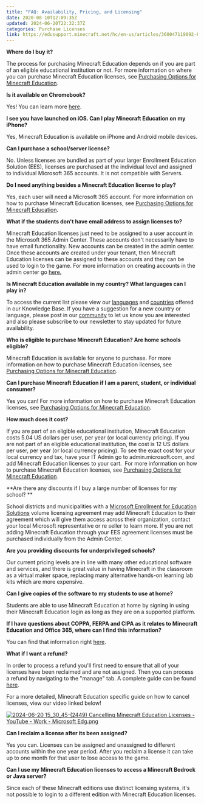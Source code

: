 ```yaml
---
title: "FAQ: Availability, Pricing, and Licensing"
date: 2020-08-10T12:09:35Z
updated: 2024-06-20T22:32:37Z
categories: Purchase Licenses
link: https://edusupport.minecraft.net/hc/en-us/articles/360047119092-FAQ-Availability-Pricing-and-Licensing
---
```


**Where do I buy it?**

The process for purchasing Minecraft Education depends on if you are part of an eligible educational institution or not. For more information on where you can purchase Minecraft Education licenses, see [Purchasing Options for Minecraft Education](https://aka.ms/MEEPurchaseOptions).

**Is it available on Chromebook?**

Yes! You can learn more [here](https://educommunity.minecraft.net/hc/en-us/articles/360047750851-Getting-started-with-Minecraft-Education-Edition-on-the-Chromebook).

**I see you have launched on iOS. Can I play Minecraft Education on my iPhone?**

Yes, Minecraft Education is available on iPhone and Android mobile devices.

**Can I purchase a school/server license?**

No. Unless licenses are bundled as part of your larger Enrollment Education Solution (EES), licenses are purchased at the individual level and assigned to individual Microsoft 365 accounts. It is not compatible with Servers.

**Do I need anything besides a Minecraft Education license to play?**

Yes, each user will need a Microsoft 365 account. For more information on how to purchase Minecraft Education licenses, see [Purchasing Options for Minecraft Education](https://aka.ms/MEEPurchaseOptions).

**What if the students don't have email address to assign licenses to?**

Minecraft Education licenses just need to be assigned to a user account in the Microsoft 365 Admin Center. These accounts don't necessarily have to have email functionality. New accounts can be created in the admin center. Once these accounts are created under your tenant, then Minecraft Education licenses can be assigned to these accounts and they can be used to login to the game. For more information on creating accounts in the admin center go [here.](https://educommunity.minecraft.net/hc/en-us/articles/360047118672)

**Is Minecraft Education available in my country? What languages can I play in?**

To access the current list please view our [languages](https://educommunity.minecraft.net/hc/en-us/articles/360047556731-Language-Availability) and [countries](https://educommunity.minecraft.net/hc/en-us/articles/360047556651-Country-Availability-) offered in our Knowledge Base. If you have a suggestion for a new country or language, please post in our [community](https://edusupport.minecraft.net/hc/en-us/community/topics) to let us know you are interested and also please subscribe to our newsletter to stay updated for future availability.

**Who is eligible to purchase Minecraft Education? Are home schools eligible?**

Minecraft Education is available for anyone to purchase. For more information on how to purchase Minecraft Education licenses, see [Purchasing Options for Minecraft Education](https://aka.ms/MEEPurchaseOptions).

**Can I purchase Minecraft Education if I am a parent, student, or individual consumer?**

Yes you can! For more information on how to purchase Minecraft Education licenses, see [Purchasing Options for Minecraft Education](https://aka.ms/MEEPurchaseOptions).

**How much does it cost?**

If you are part of an eligible educational institution, Minecraft Education costs 5.04 US dollars per user, per year (or local currency pricing). If you are not part of an eligible educational institution, the cost is 12 US dollars per user, per year (or local currency pricing). To see the exact cost for your local currency and tax, have your IT Admin go to admin.microsoft.com, and add Minecraft Education licenses to your cart.  For more information on how to purchase Minecraft Education licenses, see [Purchasing Options for Minecraft Education](https://aka.ms/MEEPurchaseOptions).   
  

**Are there any discounts if I buy a large number of licenses for my school? **

School districts and municipalities with a [Microsoft Enrollment for Education Solutions](https://www.microsoft.com/en-us/Licensing/licensing-programs/licensing-for-industries.aspx) volume licensing agreement may add Minecraft Education to their agreement which will give them access across their organization, contact your local Microsoft representative or re seller to learn more. If you are not adding Minecraft Education through your EES agreement licenses must be purchased individually from the Admin Center.

**Are you providing discounts for underprivileged schools?**

Our current pricing levels are in line with many other educational software and services, and there is great value in having Minecraft in the classroom as a virtual maker space, replacing many alternative hands-on learning lab kits which are more expensive.

**Can I give copies of the software to my students to use at home?**

Students are able to use Minecraft Education at home by signing in using their Minecraft Education login as long as they are on a supported platform.

**If I have questions about COPPA, FERPA and CIPA as it relates to Minecraft Education and Office 365, where can I find this information?**

You can find that information right [here](https://educommunity.minecraft.net/hc/en-us/articles/360047118972-COPPA-CIPA-and-FERPA-Information-).

**What if I want a refund?**

In order to process a refund you'll first need to ensure that all of your licenses have been reclaimed and are not assigned. Then you can process a refund by navigating to the "manage" tab. A complete guide can be found [here](https://learn.microsoft.com/en-us/microsoft-365/commerce/subscriptions/cancel-your-subscription?view=o365-worldwide). 

For a more detailed, Minecraft Education specific guide on how to cancel licenses, view our video linked below! 

[![2024-06-20 15_30_45-(2449) Cancelling Minecraft Education Licenses - YouTube - Work - Microsoft​ Edg.png](https://edusupport.minecraft.net/hc/article_attachments/27762204827028)](https://youtu.be/8QpZFSOcyug)  
  

**Can I reclaim a license after its been assigned?**

Yes you can. Licenses can be assigned and unassigned to different accounts within the one year period. After you reclaim a license it can take up to one month for that user to lose access to the game.

**Can I use my Minecraft Education licenses to access a Minecraft Bedrock or Java server?**

Since each of these Minecraft editions use distinct licensing systems, it's not possible to login to a different edition with Minecraft Education licenses.
